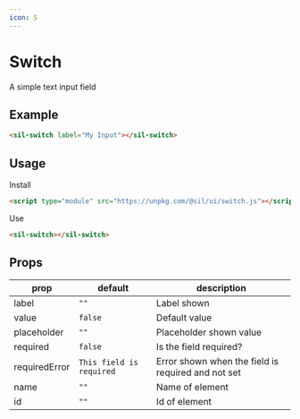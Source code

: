 ```yaml
---
icon: S
---
```


# Switch

A simple text input field

## Example

<sil-switch id="my-switch" label="My Switch"></sil-switch>

```html
<sil-switch label="My Input"></sil-switch>
```

## Usage

Install

```html
<script type="module" src="https://unpkg.com/@sil/ui/switch.js"></script>
```

Use

```html
<sil-switch></sil-switch>
```

## Props

| prop          | default                  | description                                        |
| ------------- | ------------------------ | -------------------------------------------------- |
| label         | `""`                     | Label shown                                        |
| value         | `false`                  | Default value                                      |
| placeholder   | `""`                     | Placeholder shown value                            |
| required      | `false`                  | Is the field required?                             |
| requiredError | `This field is required` | Error shown when the field is required and not set |
| name          | `""`                     | Name of element                                    |
| id            | `""`                     | Id of element                                      |
